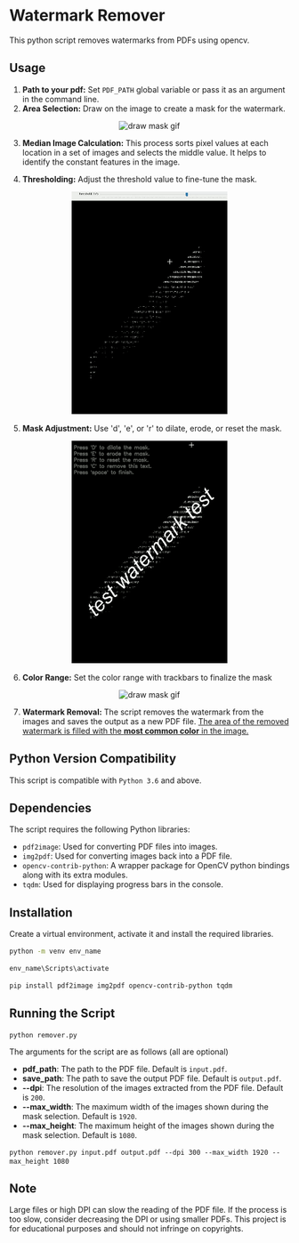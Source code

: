 #  Watermark Remover

This python script removes watermarks from PDFs using opencv.

## Usage


1. **Path to your pdf:** Set `PDF_PATH` global variable or pass it as an argument in the command line. 
2. **Area Selection:** Draw on the image to create a mask for the watermark.

<p align="center">
  <img src="https://github.com/banatibalazs/pdf-watermark-remover/blob/main/gifs/sm_1_draw.gif" alt="draw mask gif">
</p>

3. **Median Image Calculation:** This process sorts pixel values at each location in a set of images and selects the middle value. It helps to identify the constant features in the image.

4. **Thresholding:** Adjust the threshold value to fine-tune the mask.

<p align="center">
  <img src="https://github.com/banatibalazs/pdf-watermark-remover/blob/main/gifs/sm_2_threshold.gif" alt="draw mask gif">
</p>

5. **Mask Adjustment:** Use 'd', 'e', or 'r' to dilate, erode, or reset the mask.

<p align="center">
  <img src="https://github.com/banatibalazs/pdf-watermark-remover/blob/main/gifs/sm_3_erode_dilate.gif" alt="draw mask gif">
</p>

6. **Color Range:** Set the color range with trackbars to finalize the mask
<p align="center">
  <img src="https://github.com/banatibalazs/pdf-watermark-remover/blob/main/gifs/sm_4_color_filter.gif" alt="draw mask gif">
</p>

7. **Watermark Removal:** The script removes the watermark from the images and saves the output as a new PDF file. <u> The area of the removed watermark is filled with the **most common color** in the image. </u>


## Python Version Compatibility

This script is compatible with `Python 3.6` and above.

## Dependencies

The script requires the following Python libraries:

- `pdf2image`: Used for converting PDF files into images.
- `img2pdf`: Used for converting images back into a PDF file.
- `opencv-contrib-python`: A wrapper package for OpenCV python bindings along with its extra modules.
- `tqdm`: Used for displaying progress bars in the console.

## Installation

Create a virtual environment, activate it and install the required libraries.

```bash
python -m venv env_name
```
    
```bash
env_name\Scripts\activate
```


```bash
pip install pdf2image img2pdf opencv-contrib-python tqdm
```

## Running the Script

```
python remover.py 
```


The arguments for the script are as follows (all are optional)
- **pdf_path**: The path to the PDF file. Default is `input.pdf`.
- **save_path**: The path to save the output PDF file. Default is `output.pdf`.
- **--dpi**: The resolution of the images extracted from the PDF file. Default is `200`.
- **--max_width**: The maximum width of the images shown during the mask selection. Default is `1920`.
- **--max_height**: The maximum height of the images shown during the mask selection. Default is `1080`.


```
python remover.py input.pdf output.pdf --dpi 300 --max_width 1920 --max_height 1080
```


## Note
Large files or high DPI can slow the reading of the PDF file. If the process is too slow,
consider decreasing the DPI or using smaller PDFs.
This project is for educational purposes and should not infringe on copyrights.
